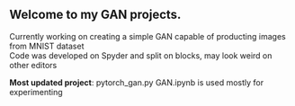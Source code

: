 ## Welcome to my GAN projects. 
Currently working on creating a simple GAN capable of producting images from MNIST dataset  
Code was developed on Spyder and split on blocks, may look weird on other editors

**Most updated project**: pytorch_gan.py
GAN.ipynb is used mostly for experimenting